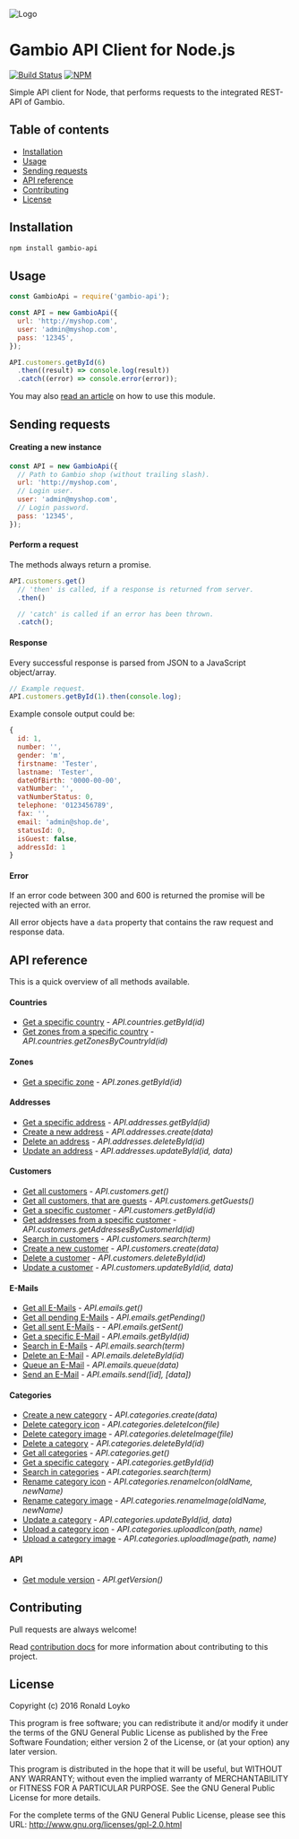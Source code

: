 ![Logo](https://github.com/ronaldloyko/node-gambio-api/raw/master/logo.png)

# Gambio API Client for Node.js

[![Build Status](https://travis-ci.org/ronaldloyko/node-gambio-api.svg?branch=master)](https://travis-ci.org/ronaldloyko/node-gambio-api) [![NPM](https://nodei.co/npm/gambio-api.png?mini=true)](https://nodei.co/npm/gambio-api/)

Simple API client for Node, that performs requests to the integrated REST-API of Gambio.

## Table of contents

- [Installation](#installation)
- [Usage](#usage)
- [Sending requests](#sending-requests)
- [API reference](#api-reference)
- [Contributing](#contributing)
- [License](#license)

## Installation

```sh
npm install gambio-api
```

## Usage

```js
const GambioApi = require('gambio-api');

const API = new GambioApi({
  url: 'http://myshop.com',
  user: 'admin@myshop.com',
  pass: '12345',
});

API.customers.getById(6)
  .then((result) => console.log(result))
  .catch((error) => console.error(error));
```

You may also [read an article](https://ronaldloyko.wordpress.com/2016/01/21/how-to-use-the-gambio-rest-api-in-node-js/) on how to use this module.

## Sending requests

#### Creating a new instance

```js
const API = new GambioApi({
  // Path to Gambio shop (without trailing slash).
  url: 'http://myshop.com',
  // Login user.
  user: 'admin@myshop.com',
  // Login password.
  pass: '12345',
});
```

#### Perform a request

The methods always return a promise.

```js
API.customers.get()
  // 'then' is called, if a response is returned from server.
  .then()

  // 'catch' is called if an error has been thrown.
  .catch();
```

#### Response

Every successful response is parsed from JSON to a JavaScript object/array.

```js
// Example request.
API.customers.getById(1).then(console.log);
```

Example console output could be:

```js
{
  id: 1,
  number: '',
  gender: 'm',
  firstname: 'Tester',
  lastname: 'Tester',
  dateOfBirth: '0000-00-00',
  vatNumber: '',
  vatNumberStatus: 0,
  telephone: '0123456789',
  fax: '',
  email: 'admin@shop.de',
  statusId: 0,
  isGuest: false,
  addressId: 1
}
```

#### Error

If an error code between 300 and 600 is returned the promise will be rejected with an error.

All error objects have a `data` property that contains the raw request and response data.

## API reference

This is a quick overview of all methods available.

#### Countries

- [Get a specific country](https://github.com/ronaldloyko/node-gambio-api/blob/master/docs/countries/getById.md) - *API.countries.getById(id)*
- [Get zones from a specific country](https://github.com/ronaldloyko/node-gambio-api/blob/master/docs/countries/getZonesByCountryId.md) - *API.countries.getZonesByCountryId(id)*

#### Zones

- [Get a specific zone](https://github.com/ronaldloyko/node-gambio-api/blob/master/docs/zones/getById.md) - *API.zones.getById(id)*

#### Addresses

- [Get a specific address](https://github.com/ronaldloyko/node-gambio-api/blob/master/docs/addresses/getById.md) - *API.addresses.getById(id)*
- [Create a new address](https://github.com/ronaldloyko/node-gambio-api/blob/master/docs/addresses/create.md) - *API.addresses.create(data)*
- [Delete an address](https://github.com/ronaldloyko/node-gambio-api/blob/master/docs/addresses/deleteById.md) - *API.addresses.deleteById(id)*
- [Update an address](https://github.com/ronaldloyko/node-gambio-api/blob/master/docs/addresses/updateById.md) - *API.addresses.updateById(id, data)*

#### Customers

- [Get all customers](https://github.com/ronaldloyko/node-gambio-api/blob/master/docs/customers/get.md) - *API.customers.get()*
- [Get all customers, that are guests](https://github.com/ronaldloyko/node-gambio-api/blob/master/docs/customers/getGuests.md) - *API.customers.getGuests()*
- [Get a specific customer](https://github.com/ronaldloyko/node-gambio-api/blob/master/docs/customers/getById.md) - *API.customers.getById(id)*
- [Get addresses from a specific customer](https://github.com/ronaldloyko/node-gambio-api/blob/master/docs/customers/getAddressesByCustomerId.md) - *API.customers.getAddressesByCustomerId(id)*
- [Search in customers](https://github.com/ronaldloyko/node-gambio-api/blob/master/docs/customers/search.md) - *API.customers.search(term)*
- [Create a new customer](https://github.com/ronaldloyko/node-gambio-api/blob/master/docs/customers/create.md) - *API.customers.create(data)*
- [Delete a customer](https://github.com/ronaldloyko/node-gambio-api/blob/master/docs/customers/deleteById.md) - *API.customers.deleteById(id)*
- [Update a customer](https://github.com/ronaldloyko/node-gambio-api/blob/master/docs/customers/updateById.md) - *API.customers.updateById(id, data)*

#### E-Mails

- [Get all E-Mails](https://github.com/ronaldloyko/node-gambio-api/blob/master/docs/emails/get.md) - *API.emails.get()*
- [Get all pending E-Mails](https://github.com/ronaldloyko/node-gambio-api/blob/master/docs/emails/getPending.md) - *API.emails.getPending()*
- [Get all sent E-Mails](https://github.com/ronaldloyko/node-gambio-api/blob/master/docs/emails/getSent.md) - - *API.emails.getSent()*
- [Get a specific E-Mail](https://github.com/ronaldloyko/node-gambio-api/blob/master/docs/emails/getById.md) - *API.emails.getById(id)*
- [Search in E-Mails](https://github.com/ronaldloyko/node-gambio-api/blob/master/docs/emails/search.md) - *API.emails.search(term)*
- [Delete an E-Mail](https://github.com/ronaldloyko/node-gambio-api/blob/master/docs/emails/deleteById.md) - *API.emails.deleteById(id)*
- [Queue an E-Mail](https://github.com/ronaldloyko/node-gambio-api/blob/master/docs/emails/queue.md) - *API.emails.queue(data)*
- [Send an E-Mail](https://github.com/ronaldloyko/node-gambio-api/blob/master/docs/emails/send.md) - *API.emails.send([id], [data])*

#### Categories
- [Create a new category](https://github.com/ronaldloyko/node-gambio-api/blob/master/docs/categories/create.md) - *API.categories.create(data)*
- [Delete category icon](https://github.com/ronaldloyko/node-gambio-api/blob/master/docs/categories/deleteIcon.md) - *API.categories.deleteIcon(file)*
- [Delete category image](https://github.com/ronaldloyko/node-gambio-api/blob/master/docs/categories/deleteImage.md) - *API.categories.deleteImage(file)*
- [Delete a category](https://github.com/ronaldloyko/node-gambio-api/blob/master/docs/categories/deleteById.md) - *API.categories.deleteById(id)*
- [Get all categories](https://github.com/ronaldloyko/node-gambio-api/blob/master/docs/categories/get.md) - *API.categories.get()*
- [Get a specific category](https://github.com/ronaldloyko/node-gambio-api/blob/master/docs/categories/getById.md) - *API.categories.getById(id)*
- [Search in categories](https://github.com/ronaldloyko/node-gambio-api/blob/master/docs/categories/search.md) - *API.categories.search(term)*
- [Rename category icon](https://github.com/ronaldloyko/node-gambio-api/blob/master/docs/categories/renameIcon.md) - *API.categories.renameIcon(oldName, newName)*
- [Rename category image](https://github.com/ronaldloyko/node-gambio-api/blob/master/docs/categories/renameImage.md) - *API.categories.renameImage(oldName, newName)*
- [Update a category](https://github.com/ronaldloyko/node-gambio-api/blob/master/docs/categories/updateById.md) - *API.categories.updateById(id, data)*
- [Upload a category icon](https://github.com/ronaldloyko/node-gambio-api/blob/master/docs/categories/uploadIcon.md) - *API.categories.uploadIcon(path, name)*
- [Upload a category image](https://github.com/ronaldloyko/node-gambio-api/blob/master/docs/categories/uploadImage.md) - *API.categories.uploadImage(path, name)*

#### API
- [Get module version](https://github.com/ronaldloyko/node-gambio-api/blob/master/docs/api/getVersion.md) - *API.getVersion()*

## Contributing

Pull requests are always welcome!

Read [contribution docs](https://github.com/ronaldloyko/node-gambio-api/blob/master/CONTRIBUTING.md) for more information about contributing to this project.

## License

Copyright (c) 2016 Ronald Loyko

This program is free software; you can redistribute it and/or modify
it under the terms of the GNU General Public License as published by
the Free Software Foundation; either version 2 of the License, or
(at your option) any later version.

This program is distributed in the hope that it will be useful,
but WITHOUT ANY WARRANTY; without even the implied warranty of
MERCHANTABILITY or FITNESS FOR A PARTICULAR PURPOSE.  See the
GNU General Public License for more details.

For the complete terms of the GNU General Public License, please see this URL:
http://www.gnu.org/licenses/gpl-2.0.html
